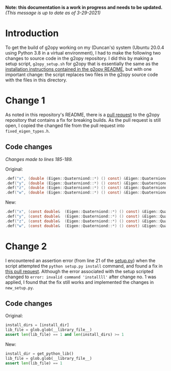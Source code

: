 **Note: this documentation is a work in progress and needs to be updated.** *(This message is up to date as of 
3-29-2021)*

# Introduction

To get the build of g2opy working on my (Duncan's) system (Ubuntu 20.0.4 using Python 3.8 in a virtual environment), I had to make the following two changes to source code in the g2opy repository. I did this by making a setup script, `g2opy_setup.sh` for g2opy that is essentially the same as the [installation instructions contained in the g2opy README](https://github.com/uoip/g2opy#Installation), but with one important change: the script replaces two files in the g2opy source code with the files in this directory.

# Change 1

As noted in this repository's README, there is a [pull request]((https://github.com/uoip/g2opy/pull/16)) to the g2opy repository that contains a fix for breaking builds. As the pull request is still open, I copied the changed file from the pull request into `fixed_eigen_types.h`.

## Code changes

*Changes made to lines 185-189.*

Original:

```c
.def("x", (double (Eigen::Quaterniond::*) () const) &Eigen::Quaterniond::x)
.def("y", (double (Eigen::Quaterniond::*) () const) &Eigen::Quaterniond::y)
.def("z", (double (Eigen::Quaterniond::*) () const) &Eigen::Quaterniond::z)
.def("w", (double (Eigen::Quaterniond::*) () const) &Eigen::Quaterniond::w)
```

New:

```c
.def("x", (const double&  (Eigen::Quaterniond::*) () const) &Eigen::Quaterniond::x)
.def("y", (const double&  (Eigen::Quaterniond::*) () const) &Eigen::Quaterniond::y)
.def("z", (const double&  (Eigen::Quaterniond::*) () const) &Eigen::Quaterniond::z)
.def("w", (const double&  (Eigen::Quaterniond::*) () const) &Eigen::Quaterniond::w)
```

# Change 2

I encountered an assertion error (from line 21 of the [setup.py](https://github.com/uoip/g2opy/blob/master/setup.py)) when the script attempted the `python setup.py install` command, and found a fix in [this pull request](https://github.com/uoip/pangolin/issues/20). Although the error associated with the setup scripted changed to `error: invalid command 'installll'` after change no. 1 was applied, I found that the fix still works and implemented the changes in `new_setup.py`.

## Code changes

Original:

```python
install_dirs = [install_dir]
lib_file = glob.glob(__library_file__)
assert len(lib_file) == 1 and len(install_dirs) >= 1
```

New:

```python
install_dir = get_python_lib()
lib_file = glob.glob(__library_file__)
assert len(lib_file) == 1
```
